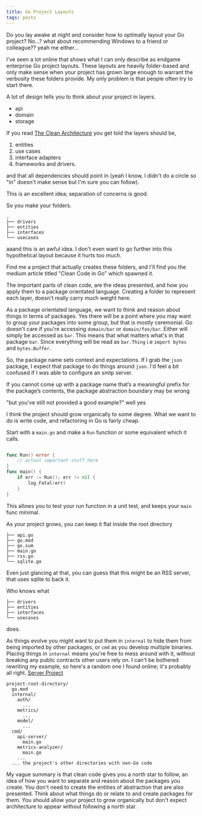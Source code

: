 ```yaml
---
title: Go Project Layouts
tags: posts
---
```


Do you lay awake at night and consider how to optimally layout your Go project?
No...? what about recommending Windows to a friend or colleague?? 
yeah me either...

I've seen a lot online that shows what I can only describe as endgame enterprise Go project layouts. These layouts are heavily folder-based and only make sense when your project has grown large enough to warrant the verbosity these folders provide. My only problem is that people often try to start there. 

A lot of design tells you to think about your project in layers.
- api 
- domain 
- storage

If you read [The Clean Architecture](https://blog.cleancoder.com/uncle-bob/2012/08/13/the-clean-architecture.html)
you get told the layers should be, 

1. entities
2. use cases
3. interface adapters
4. frameworks and drivers.

and that all dependencies should point in (yeah I know, I didn't do a circle so "in" doesn't make sense but I'm sure you can follow).

This is an excellent idea; separation of concerns is good.

So you make your folders.
```
.
├── drivers
├── entities
├── interfaces
└── usecases
```
aaand this is an awful idea. I don't even want to go further into this hypothetical layout because it hurts too much.

Find me a project that actually creates these folders, and I'll find you the medium article titled "Clean Code in Go" which spawned it.

The important parts of clean code, are the ideas presented, and how you apply them to a package orientated language. Creating a folder to represent each layer, doesn't really carry much weight here.

As a package orientated language, we want to think and reason about things in terms of packages. Yes there will be a point where you may want to group your packages into some group, but that is mostly ceremonial. 
Go doesn't care if you're accessing `domain/bar` or `domain/foo/bar`. Either will simply be accessed as `bar`. This means that what matters what's in that package `bar`. Since everything will be read as `bar.Thing` i.e `import bytes` and `bytes.Buffer`. 

So, the package name sets context and expectations. If I grab the `json` package, I expect that package to do things around `json`. I'd feel a bit confused if I was able to configure an smtp server.

If you cannot come up with a package name that’s a meaningful prefix for the package’s contents, the package abstraction boundary may be wrong

"but you've still not provided a good example?"
well
yes

I think the project should grow organically to some degree. What we want to do is write code, and refactoring in Go is fairly cheap.

Start with a `main.go` and make a `Run` function or some equivalent which it calls.

```go

func Run() error {
	// actual important stuff here
}
func main() {
	if err := Run(); err != nil {
		log.Fatal(err)
	}
}
```

This allows you to test your run function in a unit test, and keeps your `main` func minimal.

As your project grows, you can keep it flat inside the root directory

```
├── api.go
├── go.mod
├── go.sum
├── main.go
├── rss.go
└── sqlite.go
```
Even just glancing at that, you can guess that this might be an RSS server, that uses sqlite to back it.

Who knows what 
```
├── drivers
├── entities
├── interfaces
└── usecases
```

does.

As things evolve you might want to put them in `internal` to hide them from being imported by other packages, or `cmd` as you develop multiple binaries. Placing things in `internal` means you're free to mess around with it, without breaking any public contracts other users rely on.
I can't be bothered rewriting my example, so here's a random one I found online; it's probably all right.
[Server Project](https://go.dev/doc/modules/layout#server-project)

```
project-root-directory/
  go.mod
  internal/
    auth/
      ...
    metrics/
      ...
    model/
      ...
  cmd/
    api-server/
      main.go
    metrics-analyzer/
      main.go
    ...
  ... the project's other directories with non-Go code
```

My vague summary is that clean code gives you a north star to follow, an idea of how you want to separate and reason about the packages you create. You don't need to create the entities of abstraction that are also presented. Think about what things do or relate to and create packages for them. You should allow your project to grow organically but don't expect architecture to appear without following a north star.